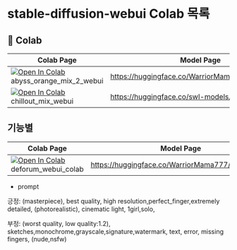 # stable-diffusion-webui Colab 목록

## 🦒 Colab

| Colab Page                                                                                                                                                                                                         | Model Page                                       |
| ------------------------------------------------------------------------------------------------------------------------------------------------------------------------------------------------------------------ | ------------------------------------------------ |
| [![Open In Colab](https://colab.research.google.com/assets/colab-badge.svg)](https://colab.research.google.com/github/ninjaneural/webui/blob/master/abyss_orange_mix_2_webui_colab.ipynb) abyss_orange_mix_2_webui | https://huggingface.co/WarriorMama777/OrangeMixs |
| [![Open In Colab](https://colab.research.google.com/assets/colab-badge.svg)](https://colab.research.google.com/github/ninjaneural/webui/blob/master/chillout_mix_webui_colab.ipynb) chillout_mix_webui             | https://huggingface.co/swl-models/chilloutmix-ni |

## 기능별

| Colab Page                                                                                                                                                                                         | Model Page                                       |
| -------------------------------------------------------------------------------------------------------------------------------------------------------------------------------------------------- | ------------------------------------------------ |
| [![Open In Colab](https://colab.research.google.com/assets/colab-badge.svg)](https://colab.research.google.com/github/ninjaneural/webui/blob/master/deforum_webui_colab.ipynb) deforum_webui_colab | https://huggingface.co/WarriorMama777/OrangeMixs |

- prompt

긍정:
(masterpiece), best quality, high resolution,perfect_finger,extremely detailed, (photorealistic),
cinematic light,
1girl,solo,

부정:
(worst quality, low quality:1.2),
sketches,monochrome,grayscale,signature,watermark,
text, error, missing fingers,
(nude,nsfw)
